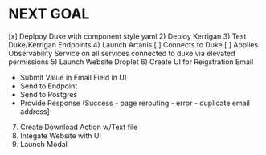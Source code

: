 # NEXT GOAL

[x] Deplpoy Duke with component style yaml
2) Deploy Kerrigan
3) Test Duke/Kerrigan Endpoints
4) Launch Artanis
   [ ] Connects to Duke
   [ ] Applies Observability Service on all services connected to duke via elevated permissions
5) Launch Website Droplet
6) Create UI for Reigstration Email
   - Submit Value in Email Field in UI
   - Send to Endpoint
   - Send to Postgres
   - Provide Response (Success - page rerouting - error - duplicate email address]
7) Create Download Action w/Text file
8) Integate Website with UI
9) Launch Modal